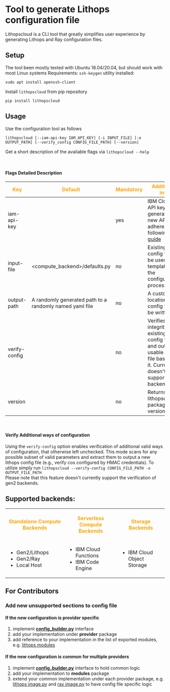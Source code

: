 # Tool to generate Lithops configuration file

Lithopscloud is a CLI tool that greatly simplifies user experience by generating Lithops and Ray configuration files.

## Setup

The tool been mostly tested with Ubuntu 18.04/20.04, but should work with most Linux systems
Requirements: `ssh-keygen` utility installed:
```
sudo apt install openssh-client
```

Install `lithopscloud` from pip repository

```
pip install lithopscloud
```

## Usage
Use the configuration tool as follows

```
lithopscloud [--iam-api-key IAM_API_KEY] [-i INPUT_FILE] [-o OUTPUT_PATH] [--verify_config CONFIG_FILE_PATH] [--version]
```
Get a short description of the available flags via ```lithopscloud --help```

<br/>

#### Flags Detailed Description

<!--- <img width=125/> is used in the following table to create spacing --->
 |<span style="color:orange">Key|<span style="color:orange">Default|<span style="color:orange">Mandatory|<span style="color:orange">Additional info|
 |---|---|---|---|
 | iam-api-key   | |yes|IBM Cloud API key. To generate a new API Key, adhere to the following [guide](https://www.ibm.com/docs/en/spectrumvirtualizecl/8.1.3?topic=installing-creating-api-key)
 | input-file    |<compute_backend>/defaults.py| no | Existing config file to be used as a template in the configuration process |
 | output-path   |A randomly generated path to a randomly named yaml file | no |A custom location the config file will be written to |
 | verify-config <img width=125/>| | no |Verifies the integrity of an existing config file and outputs a usable config file based on it. Currently doesn't support gen2 backends. 
 | version       | | no |Returns lithopscloud's package version|

<br/>

#### Verify Additional ways of configuration
Using the ```verify-config``` option enables verification of additional valid ways of configuration, that otherwise 
left unchecked. This mode scans for any possible subset of valid parameters and extract them to output a new 
lithops config file (e.g., verify cos configured by HMAC credentials).
To utilize simply run ```lithopscloud --verify-config CONFIG_FILE_PATH -o OUTPUT_FILE_PATH```
<br/> Please note that this feature doesn't currently support the verification of gen2 backends. 

## Supported backends:
<table>
<tr>
<th align="center">
<p>
<span style="color:orange">Standalone Compute Backends</span> 
</p>
</th>
<th align="center">

<p>
<span style="color:orange">Serverless Compute Backends</span> 
</p>
</th>
<th align="center">
<p>
<span style="color:orange">Storage Backends</span> 
</p>
</th>
</tr>
<tr>
<td>

- Gen2/Lithops
- Gen2/Ray
- Local Host

</td>
<td>

- IBM Cloud Functions
- IBM Code Engine
</td>
<td>

- IBM Cloud Object Storage

</td>
</tr>
</table>


## For Contributors

### Add new unsupported sections to config file

#### If the new configuration is provider specific

1. implement [__config_builder.py__](src/lithopscloud/modules/config_builder.py) interface
2. add your implementation under __provider__ package
3. add reference to your implementation in the list of exported modules, e.g. [lithops modules](src/lithopscloud/modules/lithops/__init__.py__)


#### If the new configuration is common for multiple providers

1. implement [__config_builder.py__](src/lithopscloud/modules/config_builder.py) interface to hold common logic
2. add your implementation to __modules__ package
3. extend your common implementation under each provider package, e.g. [lithops image.py](src/lithopscloud/modules/lithops/image.py) and [ray image.py](src/lithopscloud/modules/ray/image.py) to have config file specific logic
